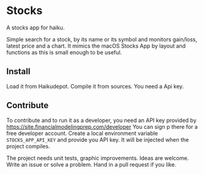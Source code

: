 # Stocks

A stocks app for haiku.

Simple search for a stock, by its name or its symbol and monitors gain/loss, latest price and a chart.
It mimics the macOS Stocks App by layout and functions as this is small enough to be useful.

## Install

Load it from Haikudepot.
Compile it from sources. You need a Api key.

## Contribute

To contribute and to run it as a developer, you need an API key provided by
https://site.financialmodelingprep.com/developer
You can sign p there for a free developer account.
Create a local environment variable
`STOCKS_APP_API_KEY`
and provide you API key. It will be injected when the project compiles.

The project needs unit tests, graphic improvements. Ideas are welcome.
Write an issue or solve a problem. Hand in a pull request if you like. 


